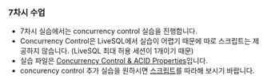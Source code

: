 ### 7차시 수업

- 7차시 실습에서는 concurrency control 실습을 진행합니다.
- Concurrency Control은 LiveSQL에서 실습이 어렵기 때문에 따로 스크립트는 제공하지 않습니다. (LiveSQL 최대 허용 세션이 1개이기 때문)
- 실습 파일은 [Concurrency Control & ACID Properties](./7/concurrency-control.pdf)입니다. 
- concurency control 추가 실습을 원하시면 [스크립트](./cc.md)를 따라해 보시기 바랍니다.
